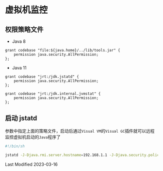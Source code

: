 # 虚拟机监控

## 权限策略文件

- Java 8

```
grant codebase "file:${java.home}/../lib/tools.jar" {
    permission java.security.AllPermission;
};
```

- Java 11

```
grant codebase "jrt:/jdk.jstatd" {
    permission java.security.AllPermission;
};

grant codebase "jrt:/jdk.internal.jvmstat" {
    permission java.security.AllPermission;
};
```

## 启动 jstatd

参数中指定上面的策略文件，启动后通过`Visual VM`的`Visual GC`插件就可以远程监控虚拟机启动的`Java`程序了

```bash
#!/bin/sh

jstatd -J-Djava.rmi.server.hostname=192.168.1.1 -J-Djava.security.policy=./jstatd.policy -p 4416 &
```

Last Modified 2023-03-16
